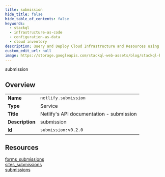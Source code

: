 ```yaml
---
title: submission
hide_title: false
hide_table_of_contents: false
keywords:
  - stackql
  - infrastructure-as-code
  - configuration-as-data
  - cloud inventory
description: Query and Deploy Cloud Infrastructure and Resources using SQL
custom_edit_url: null
image: https://storage.googleapis.com/stackql-web-assets/blog/stackql-blog-post-featured-image.png
---
```

submission  
    

## Overview
<table><tbody>
<tr><td><b>Name</b></td><td><code>netlify.submission</code></td></tr>
<tr><td><b>Type</b></td><td>Service</td></tr>
<tr><td><b>Title</b></td><td>Netlify's API documentation - submission</td></tr>
<tr><td><b>Description</b></td><td>submission</td></tr>
<tr><td><b>Id</b></td><td><code>submission:v0.2.0</code></td></tr>
</tbody></table>

## Resources
<div class="row">
<div class="providerDocColumn">
<a href="/providers/netlify/submission/forms_submissions/">forms_submissions</a><br />
<a href="/providers/netlify/submission/sites_submissions/">sites_submissions</a><br />
</div>
<div class="providerDocColumn">
<a href="/providers/netlify/submission/submissions/">submissions</a><br />
</div>
</div>
